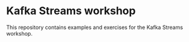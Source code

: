 # Kafka Streams workshop

This repository contains examples and exercises for the Kafka Streams workshop.